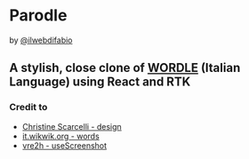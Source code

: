# Parodle

by [@ilwebdifabio](https://twitter.com/ilwebdifabio)

## A stylish, close clone of [WORDLE](https://www.nytimes.com/games/wordle/index.html) (Italian Language) using React and RTK

### Credit to

- [Christine Scarcelli - design](https://dribbble.com/shots/17518652-Wordle-UI-UX-Redesign-Dribbble-Weekly-Warm-Up)
- [it.wikwik.org - words](https://it.wikwik.org/5lettereparole.htm)
- [vre2h - useScreenshot](https://github.com/vre2h/use-react-screenshot)
